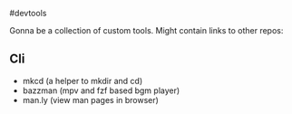 #devtools


Gonna be a collection of custom tools. Might contain links to other repos:


## Cli

- mkcd (a helper to mkdir and cd)
- bazzman (mpv and fzf based bgm player)
- man.ly <first argument to man> (view man pages in browser)
